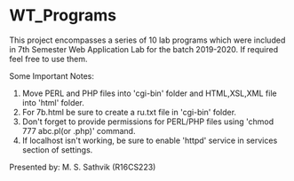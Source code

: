 # WT_Programs
This project encompasses a series of 10 lab programs which were included in 7th Semester Web Application Lab for the batch 2019-2020. If required feel free to use them.

Some Important Notes: 

1) Move PERL and PHP files into 'cgi-bin' folder and HTML,XSL,XML file into 'html' folder.
2) For 7b.html be sure to create a ru.txt file in 'cgi-bin' folder.
3) Don't forget to provide permissions for PERL/PHP files using 'chmod 777 abc.pl(or .php)' command.
4) If localhost isn't working, be sure to enable 'httpd' service in services section of settings.

Presented by: M. S. Sathvik (R16CS223)
